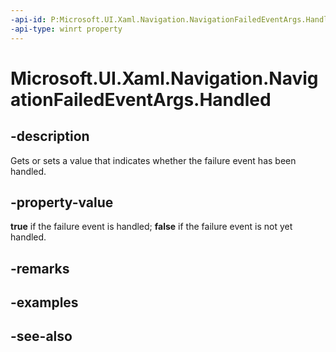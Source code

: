 ```yaml
---
-api-id: P:Microsoft.UI.Xaml.Navigation.NavigationFailedEventArgs.Handled
-api-type: winrt property
---
```


<!-- Property syntax
public bool Handled { get;  set; }
-->

# Microsoft.UI.Xaml.Navigation.NavigationFailedEventArgs.Handled

## -description
Gets or sets a value that indicates whether the failure event has been handled.

## -property-value
**true** if the failure event is handled; **false** if the failure event is not yet handled.

## -remarks

## -examples

## -see-also
